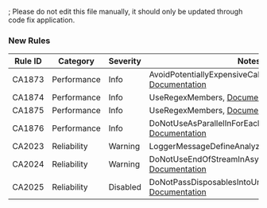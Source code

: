 ; Please do not edit this file manually, it should only be updated through code fix application.

### New Rules

Rule ID | Category | Severity | Notes
--------|----------|----------|-------
CA1873 | Performance | Info | AvoidPotentiallyExpensiveCallWhenLoggingAnalyzer, [Documentation](https://learn.microsoft.com/dotnet/fundamentals/code-analysis/quality-rules/ca1873)
CA1874 | Performance | Info | UseRegexMembers, [Documentation](https://learn.microsoft.com/dotnet/fundamentals/code-analysis/quality-rules/ca1874)
CA1875 | Performance | Info | UseRegexMembers, [Documentation](https://learn.microsoft.com/dotnet/fundamentals/code-analysis/quality-rules/ca1875)
CA1876 | Performance | Info | DoNotUseAsParallelInForEachLoopAnalyzer, [Documentation](https://learn.microsoft.com/dotnet/fundamentals/code-analysis/quality-rules/ca1876)
CA2023 | Reliability | Warning | LoggerMessageDefineAnalyzer, [Documentation](https://learn.microsoft.com/dotnet/fundamentals/code-analysis/quality-rules/ca2023)
CA2024 | Reliability | Warning | DoNotUseEndOfStreamInAsyncMethods, [Documentation](https://learn.microsoft.com/dotnet/fundamentals/code-analysis/quality-rules/ca2024)
CA2025 | Reliability | Disabled | DoNotPassDisposablesIntoUnawaitedTasksAnalyzer, [Documentation](https://learn.microsoft.com/dotnet/fundamentals/code-analysis/quality-rules/ca2025)
